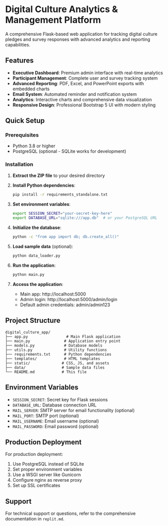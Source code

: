 # Digital Culture Analytics & Management Platform

A comprehensive Flask-based web application for tracking digital culture pledges and survey responses with advanced analytics and reporting capabilities.

## Features

- **Executive Dashboard**: Premium admin interface with real-time analytics
- **Participant Management**: Complete user and survey tracking system
- **Advanced Reporting**: PDF, Excel, and PowerPoint exports with embedded charts
- **Email System**: Automated reminder and notification system
- **Analytics**: Interactive charts and comprehensive data visualization
- **Responsive Design**: Professional Bootstrap 5 UI with modern styling

## Quick Setup

### Prerequisites
- Python 3.8 or higher
- PostgreSQL (optional - SQLite works for development)

### Installation

1. **Extract the ZIP file** to your desired directory
2. **Install Python dependencies**:
   ```bash
   pip install -r requirements_standalone.txt
   ```

3. **Set environment variables**:
   ```bash
   export SESSION_SECRET="your-secret-key-here"
   export DATABASE_URL="sqlite:///app.db"  # or your PostgreSQL URL
   ```

4. **Initialize the database**:
   ```bash
   python -c "from app import db; db.create_all()"
   ```

5. **Load sample data** (optional):
   ```bash
   python data_loader.py
   ```

6. **Run the application**:
   ```bash
   python main.py
   ```

7. **Access the application**:
   - Main app: http://localhost:5000
   - Admin login: http://localhost:5000/admin/login
   - Default admin credentials: admin/admin123

## Project Structure

```
digital_culture_app/
├── app.py                 # Main Flask application
├── main.py               # Application entry point
├── models.py             # Database models
├── utils.py              # Utility functions
├── requirements.txt      # Python dependencies
├── templates/            # HTML templates
├── static/              # CSS, JS, and assets
├── data/                # Sample data files
└── README.md            # This file
```

## Environment Variables

- `SESSION_SECRET`: Secret key for Flask sessions
- `DATABASE_URL`: Database connection URL
- `MAIL_SERVER`: SMTP server for email functionality (optional)
- `MAIL_PORT`: SMTP port (optional)
- `MAIL_USERNAME`: Email username (optional)
- `MAIL_PASSWORD`: Email password (optional)

## Production Deployment

For production deployment:
1. Use PostgreSQL instead of SQLite
2. Set proper environment variables
3. Use a WSGI server like Gunicorn
4. Configure nginx as reverse proxy
5. Set up SSL certificates

## Support

For technical support or questions, refer to the comprehensive documentation in `replit.md`.